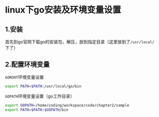 # linux下go安装及环境变量设置

## 1.安装

首先到go官网下载go的安装包，解压，放到指定目录（这里放到了`/usr/local/`下了）

## 2.配置环境变量

`GOROOT`环境变量设置

```bash
export PATH=$PATH:/usr/local/go/bin
```

`GOPATH`环境变量设置（go工作目录）

```bash
export GOPATH=/home/coding/workspace/code/chapter2/sample
export PATH=$PATH:$GOPATH/bin
```

